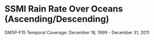 # SSMI Rain Rate Over Oceans (Ascending/Descending)
DMSP-F15 Temporal Coverage: December 18, 1999 - December 31, 2011
